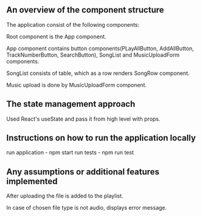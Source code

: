 ## An overview of the component structure

The application consist of the following components:

Root component is the App component.

App component contains button components(PLayAllButton, AddAllButton, TrackNumberButton, SearchButton), SongList and MusicUploadForm components.

SongList consists of table, which as a row renders SongRow component.

Music upload is done by MusicUploadForm component.

## The state management approach

Used React's useState and pass it from high level with props.

## Instructions on how to run the application locally

run application - npm start
run tests - npm run test

## Any assumptions or additional features implemented

After uploading the file is added to the playlist.

In case of chosen file type is not audio, displays error message.
